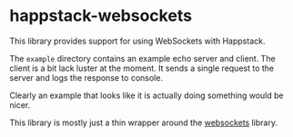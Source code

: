 happstack-websockets
====================

This library provides support for using WebSockets with Happstack.

The `example` directory contains an example echo server and
client. The client is a bit lack luster at the moment. It sends a
single request to the server and logs the response to console.

Clearly an example that looks like it is actually doing something
would be nicer.

This library is mostly just a thin wrapper around the
[websockets](http://hackage.haskell.org/package/websockets) library.


